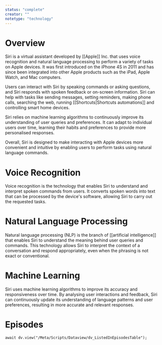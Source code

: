 ```yaml
---
status: "complete"
creator: ""
notetype: "technology"
---
```


# Overview
Siri is a virtual assistant developed by [[Apple]] Inc. that uses voice recognition and natural language processing to perform a variety of tasks on Apple devices. It was first introduced on the iPhone 4S in 2011 and has since been integrated into other Apple products such as the iPad, Apple Watch, and Mac computers.

Users can interact with Siri by speaking commands or asking questions, and Siri responds with spoken feedback or on-screen information. Siri can help with tasks like sending messages, setting reminders, making phone calls, searching the web, running [[Shortcuts|Shortcuts automations]] and controlling smart home devices.

Siri relies on machine learning algorithms to continuously improve its understanding of user queries and preferences. It can adapt to individual users over time, learning their habits and preferences to provide more personalised responses.

Overall, Siri is designed to make interacting with Apple devices more convenient and intuitive by enabling users to perform tasks using natural language commands.

# Voice Recognition
Voice recognition is the technology that enables Siri to understand and interpret spoken commands from users. It converts spoken words into text that can be processed by the device's software, allowing Siri to carry out the requested tasks.

# Natural Language Processing
Natural language processing (NLP) is the branch of [[artificial intelligence]] that enables Siri to understand the meaning behind user queries and commands. This technology allows Siri to interpret the context of a conversation and respond appropriately, even when the phrasing is not exact or conventional.

# Machine Learning
Siri uses machine learning algorithms to improve its accuracy and responsiveness over time. By analysing user interactions and feedback, Siri can continuously update its understanding of language patterns and user preferences, resulting in more accurate and relevant responses.

# Episodes
```dataviewjs
await dv.view("/Meta/Scripts/Dataview/dv_ListedInEpisodesTable");
```
